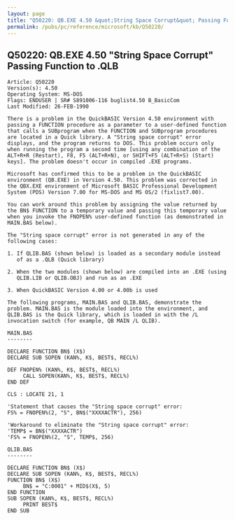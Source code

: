 ```yaml
---
layout: page
title: "Q50220: QB.EXE 4.50 &quot;String Space Corrupt&quot; Passing Function to .QLB"
permalink: /pubs/pc/reference/microsoft/kb/Q50220/
---
```


## Q50220: QB.EXE 4.50 &quot;String Space Corrupt&quot; Passing Function to .QLB

	Article: Q50220
	Version(s): 4.50
	Operating System: MS-DOS
	Flags: ENDUSER | SR# S891006-116 buglist4.50 B_BasicCom
	Last Modified: 26-FEB-1990
	
	There is a problem in the QuickBASIC Version 4.50 environment with
	passing a FUNCTION procedure as a parameter to a user-defined function
	that calls a SUBprogram when the FUNCTION and SUBprogram procedures
	are located in a Quick library. A "String space corrupt" error
	displays, and the program returns to DOS. This problem occurs only
	when running the program a second time [using any combination of the
	ALT+R+R (Restart), F8, F5 (ALT+R+N), or SHIFT+F5 (ALT+R+S) (Start)
	keys]. The problem doesn't occur in compiled .EXE programs.
	
	Microsoft has confirmed this to be a problem in the QuickBASIC
	environment (QB.EXE) in Version 4.50. This problem was corrected in
	the QBX.EXE environment of Microsoft BASIC Professional Development
	System (PDS) Version 7.00 for MS-DOS and MS OS/2 (fixlist7.00).
	
	You can work around this problem by assigning the value returned by
	the BN$ FUNCTION to a temporary value and passing this temporary value
	when you invoke the FNOPEN% user-defined function (as demonstrated in
	MAIN.BAS below).
	
	The "String space corrupt" error is not generated in any of the
	following cases:
	
	1. If QLIB.BAS (shown below) is loaded as a secondary module instead
	   of as a .QLB (Quick library)
	
	2. When the two modules (shown below) are compiled into an .EXE (using
	   QLIB.LIB or QLIB.OBJ) and run as an .EXE
	
	3. When QuickBASIC Version 4.00 or 4.00b is used
	
	The following programs, MAIN.BAS and QLIB.BAS, demonstrate the
	problem. MAIN.BAS is the module loaded into the environment, and
	QLIB.BAS is the Quick library, which is loaded in with the /L
	invocation switch (for example, QB MAIN /L QLIB).
	
	MAIN.BAS
	--------
	
	DECLARE FUNCTION BN$ (X$)
	DECLARE SUB SOPEN (KAN%, K$, BEST$, RECL%)
	
	DEF FNOPEN% (KAN%, K$, BEST$, RECL%)
	     CALL SOPEN(KAN%, K$, BEST$, RECL%)
	END DEF
	
	CLS : LOCATE 21, 1
	
	'Statement that causes the "String space corrupt" error:
	FS% = FNOPEN%(2, "S", BN$("XXXXACTR"), 256)
	
	'Workaround to eliminate the "String space corrupt" error:
	'TEMP$ = BN$("XXXXACTR")
	'FS% = FNOPEN%(2, "S", TEMP$, 256)
	
	QLIB.BAS
	--------
	
	DECLARE FUNCTION BN$ (X$)
	DECLARE SUB SOPEN (KAN%, K$, BEST$, RECL%)
	FUNCTION BN$ (X$)
	     BN$ = "C:0001" + MID$(X$, 5)
	END FUNCTION
	SUB SOPEN (KAN%, K$, BEST$, RECL%)
	     PRINT BEST$
	END SUB
